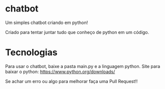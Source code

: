 # chatbot
Um simples chatbot criando em python!

Criado para tentar juntar tudo que conheço de python em um código.

# Tecnologias
Para usar o chatbot, baixe a pasta main.py e a linguagem python.
Site para baixar o python: https://www.python.org/downloads/

Se achar um erro ou algo para melhorar faça uma Pull Request!!


